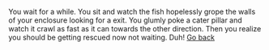 You wait for a while. You sit and watch the fish hopelessly grope the walls of
your enclosure looking for a exit. You glumly poke a cater pillar and watch it
crawl as fast as it can towards the other direction. Then you realize you should
be getting rescued now not waiting. Duh! [Go back](./enclosure.md)  

